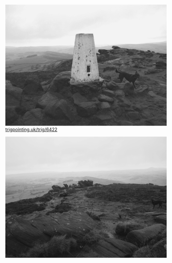 ![](images/pb024496_10645123765_o.jpg)
[trigpointing.uk/trig/6422](https://trigpointing.uk/trig/6422)

![](images/pb024500_10645373613_o.jpg)